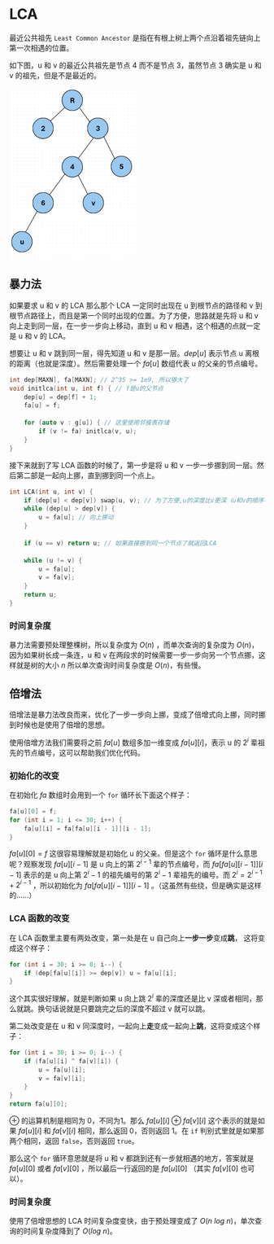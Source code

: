 # LCA
最近公共祖先 `Least Common Ancestor` 是指在有根上树上两个点沿着祖先链向上第一次相遇的位置。

如下图，u 和 v 的最近公共祖先是节点 4 而不是节点 3，虽然节点 3 确实是 u 和 v 的祖先，但是不是最近的。

![image lost](../../assets/images/LCA1.png)
## 暴力法
如果要求 u 和 v 的 LCA 那么那个 LCA 一定同时出现在 u 到根节点的路径和 v 到根节点路径上，而且是第一个同时出现的位置。为了方便，思路就是先将 u 和 v 向上走到同一层，在一步一步向上移动，直到 u 和 v 相遇，这个相遇的点就一定是 u 和 v 的 LCA。

想要让 u 和 v 跳到同一层，得先知道 u 和 v 是那一层。$dep[u]$ 表示节点 u 离根的距离（也就是深度）。然后需要处理一个 $fa[u]$ 数组代表 u 的父亲的节点编号。

```cpp
int dep[MAXN], fa[MAXN]; // 2^35 >= 1e9, 所以够大了
void initlca(int u, int f) { // f是u的父节点
	dep[u] = dep[f] + 1;
	fa[u] = f;
	
	for (auto v : g[u]) { // 这里使用邻接表存储
		if (v != fa) initlca(v, u);
	}
}
```

接下来就到了写 LCA 函数的时候了，第一步是将 u 和 v 一步一步挪到同一层。然后第二部是一起向上挪，直到挪到同一个点上。

```cpp
int LCA(int u, int v) {
	if (dep[u] < dep[v]) swap(u, v); // 为了方便,u的深度比v更深（u和v的顺序不造成影响）
	while (dep[u] > dep[v]) {
		u = fa[u]; // 向上挪动
	}

	if (u == v) return u; // 如果直接挪到同一个节点了就返回LCA

	while (u != v) {
		u = fa[u];
		v = fa[v];
	}
	return u;
}
```
### 时间复杂度
暴力法需要预处理整棵树，所以复杂度为 $O(n)$ ，而单次查询的复杂度为 $O(n)$，因为如果树长成一条连，u 和 v 在两段求的时候需要一步一步向另一个节点挪，这样就是树的大小 $n$ 所以单次查询时间复杂度是 $O(n)$，有些慢。
## 倍增法
倍增法是暴力法改良而来，优化了一步一步向上挪，变成了倍增式向上挪，同时挪到时候也是使用了倍增的思想。

使用倍增方法我们需要将之前 $fa[u]$ 数组多加一维变成 $fa[u][i]$，表示 u 的 $2^{i}$ 辈祖先的节点编号，这可以帮助我们优化代码。
### 初始化的改变
在初始化 $fa$ 数组时会用到一个 `for` 循环长下面这个样子：

```cpp
fa[u][0] = f;
for (int i = 1; i <= 30; i++) {
	fa[u][i] = fa[fa[u][i - 1]][i - 1];
}
```

$fa[u][0] = f$ 这很容易理解就是初始化 u 的父亲。但是这个 `for` 循环是什么意思呢？观察发现 $fa[u][i - 1]$ 是 u 向上的第 $2^{i - 1}$ 辈的节点编号，而 $fa[fa[u][i - 1]][i - 1]$ 表示的是 u 向上第 $2 ^ i -1$ 的祖先编号的第 $2^i - 1$ 辈祖先的编号。而 $2^{i} = 2^{i - 1} + 2^{i - 1}$ ，所以初始化为 $fa[fa[u][i - 1]][i - 1]$ 。（这虽然有些绕，但是确实是这样的……）

### LCA 函数的改变
在 LCA 函数里主要有两处改变，第一处是在 u 自己向上**一步一步**变成**跳**， 这将变成这个样子：
```cpp
for (int i = 30; i >= 0; i--) {
	if (dep[fa[u][i]] >= dep[v]) u = fa[u][i];
}
```
这个其实很好理解，就是判断如果 u 向上跳 $2^{i}$ 辈的深度还是比 v 深或者相同，那么就跳。换句话说就是只要跳完之后的深度不超过 v 就可以跳。

第二处改变是在 u 和 v 同深度时，一起向上**走**变成一起向上**跳**，这将变成这个样子：
```cpp
for (int i = 30; i >= 0; i--) {
	if (fa[u][i] ^ fa[v][i]) {
		u = fa[u][i];
		v = fa[v][i];
	}
}
return fa[u][0];
```
$\oplus$ 的运算机制是相同为 0，不同为1。那么 $fa[u][i] \oplus fa[v][i]$ 这个表示的就是如果 $fa[u][i]$ 和 $fa[v][i]$ 相同，那么返回 0，否则返回 1。在 `if` 判别式里就是如果那两个相同，返回 `false`，否则返回 `true`。

那么这个 `for` 循环意思就是将 u 和 v 都跳到还有一步就相遇的地方，答案就是 $fa[u][0]$ 或者 $fa[v][0]$ ，所以最后一行返回的是 $fa[u][0]$ （其实 $fa[v][0]$ 也可以）。
### 时间复杂度
使用了倍增思想的 LCA 时间复杂度变快，由于预处理变成了 $O(n \ log \ n)$，单次查询的时间复杂度降到了 $O(log \ n)$。